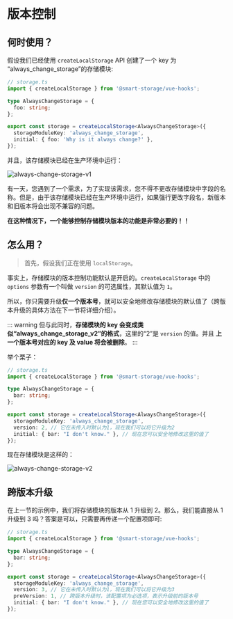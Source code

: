# 版本控制

## 何时使用？

假设我们已经使用 `createLocalStorage` API 创建了一个 key 为 “always_change_storage”的存储模块:

```ts
// storage.ts
import { createLocalStorage } from '@smart-storage/vue-hooks';

type AlwaysChangeStorage = {
  foo: string;
};

export const storage = createLocalStorage<AlwaysChangeStorage>({
  storageModuleKey: 'always_change_storage',
  initial: { foo: 'Why is it always change?' },
});
```

并且，该存储模块已经在生产环境中运行：

![always-change-storage-v1](~@imgs/advanced/version-control/always-change-storage-v1.png)

有一天，您遇到了一个需求，为了实现该需求，您不得不更改存储模块中字段的名称。但是，由于该存储模块已经在生产环境中运行，如果强行更改字段名，新版本和旧版本将会出现不兼容的问题。

**在这种情况下，一个能够控制存储模块版本的功能是非常必要的！！**

## 怎么用？

> 首先，假设我们正在使用 `localStorage`。

事实上，存储模块的版本控制功能默认是开启的。`createLocalStorage` 中的 `options` 参数有一个叫做 `version` 的可选属性，其默认值为 `1`。

所以，你只需要升级**仅一个版本号**，就可以安全地修改存储模块的默认值了（跨版本升级的具体方法在下一节将详细介绍）。

::: warning
但与此同时，**存储模块的 key 会变成类似“always_change_storage_v2”的格式**，这里的“2”是 `version` 的值。并且 **上一个版本号对应的 key 及 value 将会被删除**。
:::

举个栗子：

```ts
// storage.ts
import { createLocalStorage } from '@smart-storage/vue-hooks';

type AlwaysChangeStorage = {
  bar: string;
};

export const storage = createLocalStorage<AlwaysChangeStorage>({
  storageModuleKey: 'always_change_storage',
  version: 2, // 它在未传入时默认为1，现在我们可以将它升级为2
  initial: { bar: "I don't know." }, // 现在您可以安全地修改这里的值了
});
```

现在存储模块是这样的：

![always-change-storage-v2](~@imgs/advanced/version-control/always-change-storage-v2.png)

## 跨版本升级

在上一节的示例中，我们将存储模块的版本从 1 升级到 2。那么，我们能直接从 1 升级到 3 吗？答案是可以，只需要再传递一个配置项即可:

```ts
// storage.ts
import { createLocalStorage } from '@smart-storage/vue-hooks';

type AlwaysChangeStorage = {
  bar: string;
};

export const storage = createLocalStorage<AlwaysChangeStorage>({
  storageModuleKey: 'always_change_storage',
  version: 3, // 它在未传入时默认为1，现在我们可以将它升级为3
  preVersion: 1, // 跨版本升级时，该配置项为必选项，表示升级前的版本号
  initial: { bar: "I don't know." }, // 现在您可以安全地修改这里的值了
});
```
